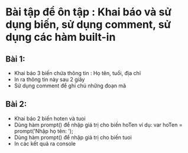 # Bài tập để ôn tập : Khai báo và sử dụng biến, sử dụng comment, sử dụng các hàm built-in

## Bài 1:
- Khai báo 3 biến chứa thông tin : Họ tên, tuổi, địa chỉ
- In ra thông tin này sau 2 giây
- Sử dụng comment để ghi chú những đoạn mã

## Bài 2:
- Khai báo 2 biến hoten và tuoi
- Dùng hàm prompt() để nhập giá trị cho biến hoTen
ví dụ: var hoTen = prompt('Nhập họ tên: ');
- Dùng hàm prompt() để nhập giá trị cho biến tuoi
- In các kết quả ra console